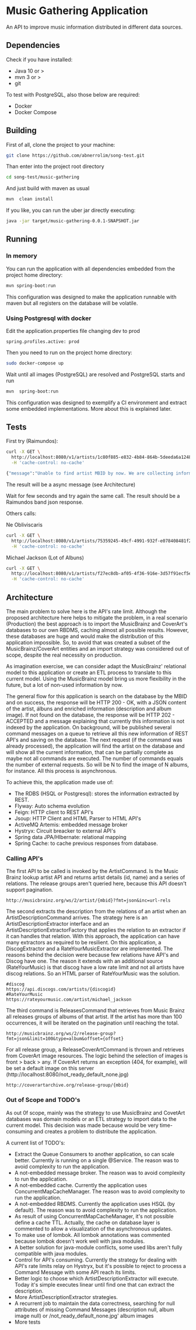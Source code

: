 # Music Gathering Application
An API to improve music information distributed in different data sources.

## Dependencies

Check if you have installed:
 - Java 10 or >
 - mvn 3 or >
 - git

To test with PostgreSQL, also those below are required:
 - Docker
 - Docker Compose



## Building
First of all, clone the project to your machine:
``` sh
git clone https://github.com/abnerrolim/song-test.git
```
Than enter into the project root directory
``` sh
cd song-test/music-gathering
```

And just build with maven as usual
``` sh
mvn  clean install
```
If you like, you can run the uber jar directly executing:
```sh
java -jar target/music-gathering-0.0.1-SNAPSHOT.jar
```

## Running

### In memory
You can run the application with all dependencies embedded from the project home directory:
``` sh
mvn spring-boot:run
```
This configuration was designed to make the application runnable with maven but all registers on the database will be volatile.

### Using Postgresql with docker
Edit the application.properties file changing dev to prod
``` properties
spring.profiles.active: prod
```
Then you need to run on the project home directory:
``` sh
sudo docker-compose up
```
Wait until all images (PostgreSQL) are resolved and PostgreSQL starts and run
``` sh
mvn  spring-boot:run
```
This configuration was designed to exemplify a CI environment and extract some embedded implementations. More about this is explained later.

## Tests

First try (Raimundos):
``` sh
curl -X GET \
  http://localhost:8080/v1/artists/1c80f885-e832-4b84-864b-5deeda6a1248 \
  -H 'cache-control: no-cache'

{"message":"Unable to find artist MBID by now. We are collecting information and if this one exists, should by here soon. Try in some minutes"}⏎
```
The result will be a async message (see Architecture)

Wait for few seconds and try again the same call. The result should be a  Raimundos band json response.

Others calls:

Ne Obliviscaris
``` sh
curl -X GET \
  http://localhost:8080/v1/artists/75359245-49cf-4991-932f-e078408481f2 \
  -H 'cache-control: no-cache'
```

Michael Jackson (Lot of Albuns)
``` sh
curl -X GET \
  http://localhost:8080/v1/artists/f27ec8db-af05-4f36-916e-3d57f91ecf5e \
  -H 'cache-control: no-cache'
```


## Architecture
The main problem to solve here is the API's rate limit. Although the proposed architecture here helps to mitigate the problem, in a real scenario (Production) the best approach is to import the MusicBrainz and CoverArt's databases to our own RBDMS, caching almost all possible results. However, these databases are huge and would make the distribution of this
application impossible. So, to avoid that was created a subset of the MusicBrainz/CoverArt entities and an import strategy was considered out of scope, despite the real necessity on production.

As imagination exercise, we can consider adapt the MusicBrainz' relational model to this application or create an ETL process to translate to this current model. Using the MusicBrainz model bring us more flexibility in the future, but a lot of non-used information by now.

The general flow for this application is search on the database by the MBID and on success, the response will be HTTP 200 - OK, with a JSON content of the artist, álbuns and enriched information (description and album image). If not found on the database,
the response will be HTTP 202 - ACCEPTED and a message explaining that currently this information is not indexed by the application. On background, will be published several command messages on a queue to retrieve all this new information of REST API's and saving on the database.
The next request (if the command was already processed), the application will find the artist on the database and will show all the current information, that can be partially complete as maybe not all commands are executed. The number of commands equals the number of external requests. So will be N to find the image of N albums, for instance. All this process is asynchronous.

To achieve this, the application made use of:
 - The RDBS (HSQL or Postgresql): stores the information extracted by REST.
 - Flyway: Auto schema evolution
 - Feign: HTTP client to REST API's
 - Jsoup: HTTP Client and HTML Parser to HTML API's
 - ActiveMQ Artemis: embedded message broker
 - Hystryx: Circuit breacker to external API's
 - Spring data JPA/HIbernate: relational mapping
 - Spring Cache: to cache previous responses from database.

### Calling API's
The first API to be called is invoked by the ArtistCommand. Is the Music Brainz lookup artist API and returns artist details (id, name) and a series of relations. The release groups aren't queried here, because this API doesn't support pagination.
```
http://musicbrainz.org/ws/2/artist/{mbid}?fmt=json&inc=url-rels
```
The second extracts the description from the relations of an artist when an ArtistDescriptionCommand arrives. The strategy here is an ArtistDescriptionExtractor interface and an ArtistDescriptionExtractorFactory that applies the relation to an extractor if it can handles that relation.
With this approach, the application can have many extractors as required to be resilient. On this application, a DiscogExtractor and a RateYourMusicExtractor are implemented. The reasons behind the decision were because few relations have API's and Discog have one. The reason it extends with an additional source (RateYourMusic) is that discog have a low rate limit and not all artists have discog relations. So an HTML parser of RateYourMusic was the solution.
```
#discog
https://api.discogs.com/artists/{discogid}
#RateYourMusic
https://rateyourmusic.com/artist/michael_jackson
```
The third command is ReleasesCommand that retrieves from Music Brainz all releases groups of albums of that artist. If the artist has more than 100 occurrences, it will be iterated on the pagination until reaching the total.
```
http://musicbrainz.org/ws/2/release-group?fmt=json&limit=100&type=album&offset={offset}
```
For all release group, a ReleaseCoverArtCommand is thrown and retrieves from CoverArt image resources. The logic behind the selection of images is front > back > any. If CoverArt returns an exception (404, for example), will be set a default image on this server (http://localhost:8080/not_ready_default_none.jpg)
```
http://coverartarchive.org/release-group/{mbid}
```


### Out of Scope and TODO's
As out 0f scope, mainly was the strategy to use MusicBrainz and CovetArt databases was domain models or an ETL strategy to import data to the current model. This decision was made because would be very time-consuming and creates a problem to distribute the application.

A current list of TODO's:
 - Extract the Queue Consumers to another application, so can scale better. Currently is running on a single @Service. The reason was to avoid complexity to run the application.
 - A not-embedded message broker. The reason was to avoid complexity to run the application.
 - A not-embedded cache. Currently the application uses ConcurrentMapCacheManager. The reason was to avoid complexity to run the application.
 - A not-embedded RBDMS. Currently the application uses HSQL (by default). The reason was to avoid complexity to run the application.
 - As result of using ConcurrentMapCacheManager, it's not possible define a cache TTL. Actually, the cache on database layer is commented to allow a visualization of the asynchronous updates.
 - To make use of lombok. All lombok annotations was commented because lombok doesn't work well with java modules.
 - A better solution for java-module conflicts, some used libs aren't fully compatible with java modules.
 - Control for API's consuming. Currently the strategy for dealing with API's rate limits relay on Hystryx, but it's possible to reject to process a Command Message with some API reach its limits.
 - Better logic to choose which ArtistDescriptionExtractor will execute. Today it's simple executes linear until find one that can extract the description.
 - More ArtistDescriptionExtractor strategies.
 - A recurrent job to maintain the data correctness, searching for null attributes of missing Command Messages (description null, album image null) or /not_ready_default_none.jpg' album images
 - More tests